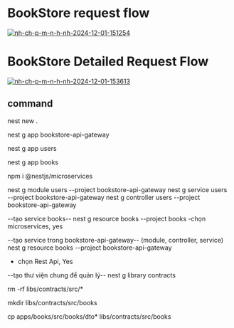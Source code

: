 <h1>BookStore request flow</h1> 

<a href="https://ibb.co/yYvF5MT"><img src="https://i.ibb.co/KL4x7QZ/nh-ch-p-m-n-h-nh-2024-12-01-151254.png" alt="nh-ch-p-m-n-h-nh-2024-12-01-151254" border="0"></a>

<h1>BookStore Detailed Request Flow</h1>

<a href="https://ibb.co/Km87Pt6"><img src="https://i.ibb.co/52Jv0QT/nh-ch-p-m-n-h-nh-2024-12-01-153613.png" alt="nh-ch-p-m-n-h-nh-2024-12-01-153613" border="0"></a>


## command 

nest new .

nest g app bookstore-api-gateway

nest g app users

nest g app books

npm i @nestjs/microservices

nest g module users --project bookstore-api-gateway
nest g service users --project bookstore-api-gateway
nest g controller users --project bookstore-api-gateway

--tạo service books--
nest g resource books --project books 
-chọn microservices, yes

--tạo service trong bookstore-api-gateway--
(module, controller, service)
nest g resource books --project bookstore-api-gateway 
- chọn Rest Api, Yes

--tạo thư viện chung để quản lý--
nest g library contracts

rm -rf libs/contracts/src/*

mkdir libs/contracts/src/books

cp apps/books/src/books/dto* libs/contracts/src/books

